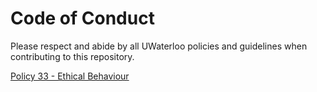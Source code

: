 # Code of Conduct

Please respect and abide by all UWaterloo policies and guidelines when contributing to this repository.

[Policy 33 - Ethical Behaviour](https://uwaterloo.ca/secretariat/policies-procedures-guidelines/policy-33)
